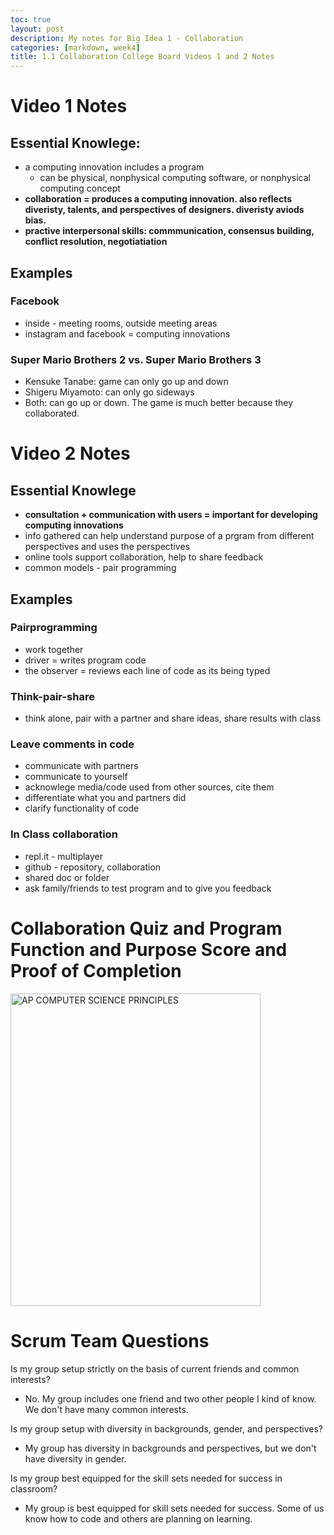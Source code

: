 ```yaml
---
toc: true
layout: post
description: My notes for Big Idea 1 - Collaboration
categories: [markdown, week4]
title: 1.1 Collaboration College Board Videos 1 and 2 Notes
---
```


# Video 1 Notes
## Essential Knowlege: 
- a computing innovation includes a program
    - can be physical, nonphysical computing software, or nonphysical computing concept 
- **collaboration = produces a computing innovation. also reflects diveristy, talents, and perspectives of designers. diveristy aviods bias.** 
- **practive interpersonal skills: commmunication, consensus building, conflict resolution, negotiatiation**

## Examples
### Facebook
- inside - meeting rooms, outside meeting areas
- instagram and facebook = computing innovations

### Super Mario Brothers 2 vs. Super Mario Brothers 3 
- Kensuke Tanabe: game can only go up and down
- Shigeru Miyamoto: can only go sideways 
- Both: can go up or down. The game is much better because they collaborated. 

# Video 2 Notes
## Essential Knowlege 
- **consultation + communication with users = important for developing computing innovations**
- info gathered can help understand purpose of a prgram from different perspectives and uses the perspectives
- online tools support collaboration, help to share feedback 
- common models - pair programming

## Examples
### Pairprogramming 
- work together
- driver = writes program code
- the observer = reviews each line of code as its being typed 

### Think-pair-share
- think alone, pair with a partner and share ideas, share results with class

### Leave comments in code
- communicate with partners 
- communicate to yourself
- acknowlege media/code used from other sources, cite them
- differentiate what you and partners did
- clarify functionality of code

### In Class collaboration
- repl.it - multiplayer
- github - repository, collaboration
- shared doc or folder
- ask family/friends to test program and to give you feedback 

# Collaboration Quiz and Program Function and Purpose Score and Proof of Completion
<img src="{{site.baseurl}}/images/10.png" alt="AP COMPUTER SCIENCE PRINCIPLES" width="400" height="500">

# Scrum Team Questions
Is my group setup strictly on the basis of current friends and common interests?
- No. My group includes one friend and two other people I kind of know. We don't have many common interests. 

Is my group setup with diversity in backgrounds, gender, and perspectives? 
- My group has diversity in backgrounds and perspectives, but we don't have diversity in gender. 

Is my group best equipped for the skill sets needed for success in classroom? 
- My group is best equipped for skill sets needed for success. Some of us know how to code and others are planning on learning. 